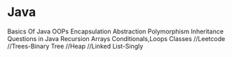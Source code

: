 # Java
Basics Of Java OOPs
Encapsulation
Abstraction
Polymorphism
Inheritance
Questions in Java
Recursion
Arrays
Conditionals,Loops
Classes
//Leetcode
//Trees-Binary Tree
//Heap
//Linked List-Singly
